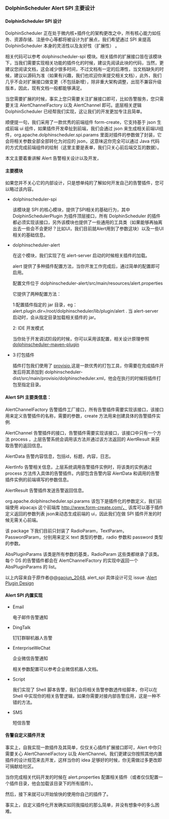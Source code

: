 ### DolphinScheduler Alert SPI 主要设计

#### DolphinScheduler SPI 设计

DolphinScheduler 正在处于微内核+插件化的架构更改之中，所有核心能力如任务、资源存储、注册中心等都将被设计为扩展点，我们希望通过 SPI 来提高 DolphinScheduler 本身的灵活性以及友好性（扩展性）
。

相关代码可以参考 dolphinscheduler-spi 模块。相关插件的扩展接口皆在该模块下，当我们需要实现相关功能的插件化的时候，建议先阅读此块的代码，当然，更建议您阅读文档，这会减少很多时间，不过文档有一定的后滞性，当文档缺失的时候，建议以源码为准（如果有兴趣，我们也欢迎你来提交相关文档），此外，我们几乎不会对扩展接口做变更（不包括新增），除非重大架构调整，出现不兼容升级版本，因此，现有文档一般都能够满足。

当您需要扩展的时候，事实上您只需要关注扩展接口即可，比如告警服务，您只需要关注 AlertChannelFactory 以及 AlertChannel 即可。底层相关逻辑 DolphinScheduler 已经帮我们实现，这让我们的开发更加专注且简单。

顺便提一句，我们采用了一款优秀的前端组件 form-create，它支持基于 json 生成前端 ui 组件，如果插件开发牵扯到前端，我们会通过 json 来生成相关前端UI组件，org.apache.dolphinscheduler.spi.params 里面对插件的参数做了封装，它会将相关参数全部全部转化为对应的 json，这意味这你完全可以通过 Java 代码的方式完成前端组件的绘制（这里主要是表单，我们只关心前后端交互的数据）。

本文主要着重讲解 Alert 告警相关设计以及开发，

#### 主要模块

如果您并不关心它的内部设计，只是想单纯的了解如何开发自己的告警插件，您可以略过该内容。

* dolphinscheduler-spi

  该模块是 SPI 的核心模块，提供了SPI相关的基础行为，其中 DolphinSchedulerPlugin 为插件顶层接口，所有 DolphinScheduler 的插件都必须实现该接口，另外该模块也提供了一些通用的工具类（如果能够再抽离出去一些会不会更好？比如UI，我们目前就Alert用到了参数这块）以及一些UI相关的基础信息。

* dolphinscheduler-alert

  在这个模块，我们实现了在 alert-server 启动的时候相关插件的加载。

  alert 提供了多种插件配置方法，当你开发工作完成后，通过简单的配置即可启用。

  配置文件位于 dolphinscheduler-alert/src/main/resources/alert.properties

  它提供了两种配置方法：

  1:配置插件指定的 jar 目录，eg：alert.plugin.dir=/root/dolphinscheduler/lib/plugin/alert . 当 alert-server 启动时，会从指定目录加载相关插件的 jar。

  2: IDE 开发模式

  当你处于开发调试阶段的时候，你可以采用该配置，相关设计原理参照 [dolphinscheduler-maven-plugin](https://github.com/apache/incubator-dolphinscheduler-maven-plugin)


* 3:打包插件

  插件打包我们使用了 [provisio](https://github.com/jvanzyl/provisio),这是一款优秀的打包工具，你需要在完成插件开发后将其添加到 dolphinscheduler-dist/src/main/provisio/dolphinscheduler.xml，他会在执行的时候将插件打包至指定目录。



#### Alert SPI 主要类信息：

AlertChannelFactory
告警插件工厂接口，所有告警插件需要实现该接口，该接口用来定义告警插件的名称，需要的参数，create 方法用来创建具体的告警插件实例.

AlertChannel
告警插件的接口，告警插件需要实现该接口，该接口中只有一个方法 process ，上层告警系统会调用该方法并通过该方法返回的 AlertResult 来获取告警的返回信息。

AlertData
告警内容信息，包括id，标题，内容，日志。

AlertInfo
告警相关信息，上层系统调用告警插件实例时，将该类的实例通过 process 方法传入具体的告警插件。内部包含告警内容 AlertData 和调用的告警插件实例的前端填写的参数信息。

AlertResult
告警插件发送告警返回信息。

org.apache.dolphinscheduler.spi.params
该包下是插件化的参数定义，我们前端使用 alpacajs 这个前端库 http://www.form-create.com/， 该库可以基于插件定义返回的参数列表 json来动态生成前端的 ui，因此我们在做 SPI 插件开发的时候无需关心前端。

该 package 下我们目前只封装了 RadioParam，TextParam，PasswordParam，分别用来定义 text 类型的参数，radio 参数和 password 类型的参数。

AbsPluginParams 该类是所有参数的基类，RadioParam 这些类都继承了该类。每个 DS 的告警插件都会在 AlertChannelFactory 的实现中返回一个 AbsPluginParams 的 list。

以上内容来自于原作者@[@gaojun_2048](https://github.com/gaojun2048), alert_spi 具体设计可见 issue :[Alert Plugin Design](https://github.com/apache/incubator-dolphinscheduler/issues/3049)

#### Alert SPI 内置实现

* Email

  电子邮件告警通知

* DingTalk

  钉钉群聊机器人告警

* EnterpriseWeChat

  企业微信告警通知

  相关参数配置可以参考企业微信机器人文档。
* Script

  我们实现了 Shell 脚本告警，我们会将相关告警参数透传给脚本，你可以在 Shell 中实现你的相关告警逻辑，如果你需要对接内部告警应用，这是一种不错的方法。

* SMS

  短信告警

#### 告警自定义插件开发

事实上，自我实现一款插件及其简单，仅仅关心插件扩展接口即可，Alert 中你只需要关心 AlertChannelFactory 以及 AlertChannel。我们更建议你按照其他内置插件的设计规范来去开发，这样当你的 idea 足够好的时候，你无需做过多更改即可捐献给社区。

当你完成相关代码开发的时候在 alert.properties 配置相关插件（或者仅仅配置一个插件目录，他会加载该目录下的所有插件）。


然后，接下来就可以开始愉快的使用你自己的插件了。

事实上，自定义插件化开发确实如同我描绘的那么简单，并没有想象中的多么困难。

